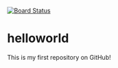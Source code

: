 [![Board Status](https://regius.visualstudio.com/d9659b0e-7880-4fdd-9ca6-8ee20023f62d/3d6d75df-34dc-4ad6-b2f0-80c521dd2d59/_apis/work/boardbadge/45c0149c-6a93-4396-ac5d-ef5553a9fb6e)](https://regius.visualstudio.com/d9659b0e-7880-4fdd-9ca6-8ee20023f62d/_boards/board/t/3d6d75df-34dc-4ad6-b2f0-80c521dd2d59/Microsoft.RequirementCategory)
# helloworld
This is my first repository on GitHub!
